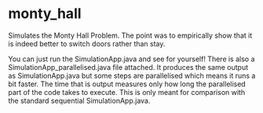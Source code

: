 # monty_hall
Simulates the Monty Hall Problem. The point was to empirically show that it is indeed better to switch doors rather than stay.

You can just run the SimulationApp.java and see for yourself! There is also a SimulationApp_parallelised.java file attached. It produces the same output as SimulationApp.java but some steps are parallelised which means it runs a bit faster. The time that is output measures only how long the parallelised part of the code takes to execute. This is only meant for comparison with the standard sequential SimulationApp.java.
